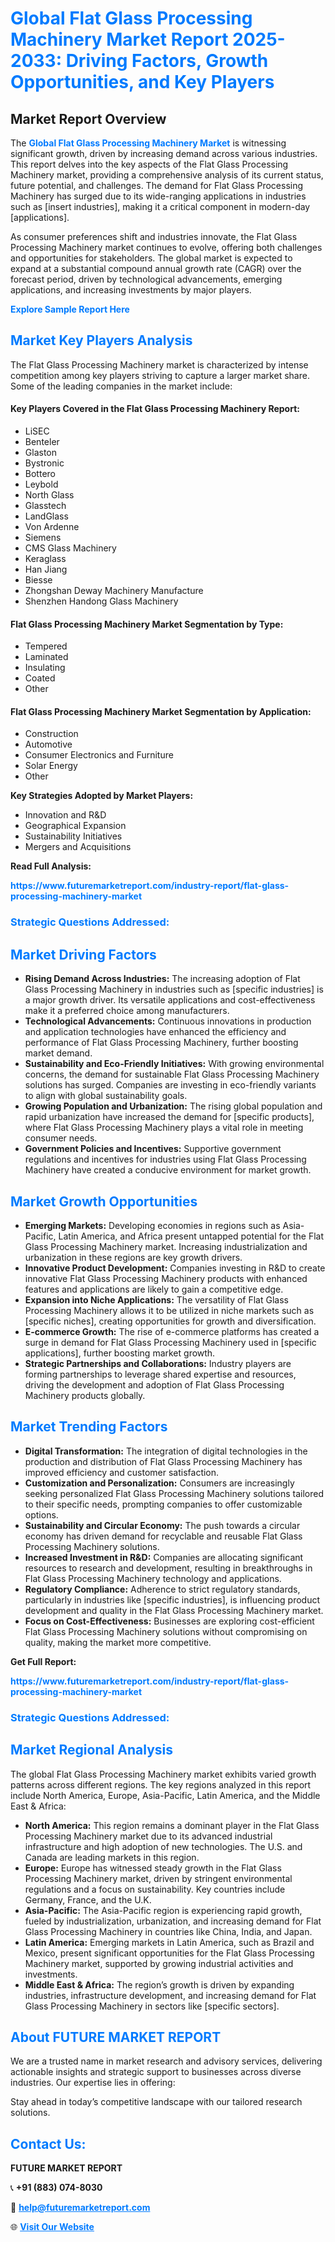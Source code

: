 <h1 style="color: #007BFF;">Global Flat Glass Processing Machinery Market Report 2025-2033: Driving Factors, Growth Opportunities, and Key Players</h1>

<section id="overview">
<h2>Market Report Overview</h2>
<p>The <a href="https://www.futuremarketreport.com/industry-report/flat-glass-processing-machinery-market" style="color: #007BFF; text-decoration: none;"><strong>Global Flat Glass Processing Machinery Market</strong></a> is witnessing significant growth, driven by increasing demand across various industries. This report delves into the key aspects of the Flat Glass Processing Machinery market, providing a comprehensive analysis of its current status, future potential, and challenges. The demand for Flat Glass Processing Machinery has surged due to its wide-ranging applications in industries such as [insert industries], making it a critical component in modern-day [applications].</p>
<p>As consumer preferences shift and industries innovate, the Flat Glass Processing Machinery market continues to evolve, offering both challenges and opportunities for stakeholders. The global market is expected to expand at a substantial compound annual growth rate (CAGR) over the forecast period, driven by technological advancements, emerging applications, and increasing investments by major players.</p>
</section>

<section id="overview">
<p><a href="https://www.futuremarketreport.com/request-sample/reportId=51472" style="color: #007BFF; text-decoration: none;"><strong>Explore Sample Report Here</strong></a></p>
</section>

<section id="key-players">
<h2 style="color: #007BFF;">Market Key Players Analysis</h2>
<p>The Flat Glass Processing Machinery market is characterized by intense competition among key players striving to capture a larger market share. Some of the leading companies in the market include:</p>
<h4>Key Players Covered in the Flat Glass Processing Machinery Report:</h4>
<ul><li>LiSEC</li><li>Benteler</li><li>Glaston</li><li>Bystronic</li><li>Bottero</li><li>Leybold</li><li>North Glass</li><li>Glasstech</li><li>LandGlass</li><li>Von Ardenne</li><li>Siemens</li><li>CMS Glass Machinery</li><li>Keraglass</li><li>Han Jiang</li><li>Biesse</li><li>Zhongshan Deway Machinery Manufacture</li><li>Shenzhen Handong Glass Machinery</li></ul>
<h4>Flat Glass Processing Machinery Market Segmentation by Type:</h4>
<ul><li>Tempered</li><li>Laminated</li><li>Insulating</li><li>Coated</li><li>Other</li></ul>

<h4>Flat Glass Processing Machinery Market Segmentation by Application:</h4>
<ul><li>Construction</li><li>Automotive</li><li>Consumer Electronics and Furniture</li><li>Solar Energy</li><li>Other</li></ul>
<p><strong>Key Strategies Adopted by Market Players:</strong></p>
<ul>
<li>Innovation and R&D</li>
<li>Geographical Expansion</li>
<li>Sustainability Initiatives</li>
<li>Mergers and Acquisitions</li>
</ul>
</section>

<section>
<p><strong>Read Full Analysis: </strong></p><a href="https://www.futuremarketreport.com/industry-report/flat-glass-processing-machinery-market" style="color: #007BFF; text-decoration: none;"><strong>https://www.futuremarketreport.com/industry-report/flat-glass-processing-machinery-market</strong></a>
<h3 style="color: #007BFF;">Strategic Questions Addressed:</h3>
</section>

<section id="driving-factors">
<h2 style="color: #007BFF;">Market Driving Factors</h2>
<ul>
<li><strong>Rising Demand Across Industries:</strong> The increasing adoption of Flat Glass Processing Machinery in industries such as [specific industries] is a major growth driver. Its versatile applications and cost-effectiveness make it a preferred choice among manufacturers.</li>
<li><strong>Technological Advancements:</strong> Continuous innovations in production and application technologies have enhanced the efficiency and performance of Flat Glass Processing Machinery, further boosting market demand.</li>
<li><strong>Sustainability and Eco-Friendly Initiatives:</strong> With growing environmental concerns, the demand for sustainable Flat Glass Processing Machinery solutions has surged. Companies are investing in eco-friendly variants to align with global sustainability goals.</li>
<li><strong>Growing Population and Urbanization:</strong> The rising global population and rapid urbanization have increased the demand for [specific products], where Flat Glass Processing Machinery plays a vital role in meeting consumer needs.</li>
<li><strong>Government Policies and Incentives:</strong> Supportive government regulations and incentives for industries using Flat Glass Processing Machinery have created a conducive environment for market growth.</li>
</ul>
</section>

<section id="growth-opportunities">
<h2 style="color: #007BFF;">Market Growth Opportunities</h2>
<ul>
<li><strong>Emerging Markets:</strong> Developing economies in regions such as Asia-Pacific, Latin America, and Africa present untapped potential for the Flat Glass Processing Machinery market. Increasing industrialization and urbanization in these regions are key growth drivers.</li>
<li><strong>Innovative Product Development:</strong> Companies investing in R&D to create innovative Flat Glass Processing Machinery products with enhanced features and applications are likely to gain a competitive edge.</li>
<li><strong>Expansion into Niche Applications:</strong> The versatility of Flat Glass Processing Machinery allows it to be utilized in niche markets such as [specific niches], creating opportunities for growth and diversification.</li>
<li><strong>E-commerce Growth:</strong> The rise of e-commerce platforms has created a surge in demand for Flat Glass Processing Machinery used in [specific applications], further boosting market growth.</li>
<li><strong>Strategic Partnerships and Collaborations:</strong> Industry players are forming partnerships to leverage shared expertise and resources, driving the development and adoption of Flat Glass Processing Machinery products globally.</li>
</ul>
</section>

<section id="trending-factors">
<h2 style="color: #007BFF;">Market Trending Factors</h2>
<ul>
<li><strong>Digital Transformation:</strong> The integration of digital technologies in the production and distribution of Flat Glass Processing Machinery has improved efficiency and customer satisfaction.</li>
<li><strong>Customization and Personalization:</strong> Consumers are increasingly seeking personalized Flat Glass Processing Machinery solutions tailored to their specific needs, prompting companies to offer customizable options.</li>
<li><strong>Sustainability and Circular Economy:</strong> The push towards a circular economy has driven demand for recyclable and reusable Flat Glass Processing Machinery solutions.</li>
<li><strong>Increased Investment in R&D:</strong> Companies are allocating significant resources to research and development, resulting in breakthroughs in Flat Glass Processing Machinery technology and applications.</li>
<li><strong>Regulatory Compliance:</strong> Adherence to strict regulatory standards, particularly in industries like [specific industries], is influencing product development and quality in the Flat Glass Processing Machinery market.</li>
<li><strong>Focus on Cost-Effectiveness:</strong> Businesses are exploring cost-efficient Flat Glass Processing Machinery solutions without compromising on quality, making the market more competitive.</li>
</ul>
</section>

<section>
<p><strong>Get Full Report: </strong></p><a href="https://www.futuremarketreport.com/industry-report/flat-glass-processing-machinery-market" style="color: #007BFF; text-decoration: none;"><strong>https://www.futuremarketreport.com/industry-report/flat-glass-processing-machinery-market</strong></a>
<h3 style="color: #007BFF;">Strategic Questions Addressed:</h3>
</section>


<section id="regional-analysis">
<h2 style="color: #007BFF;">Market Regional Analysis</h2>
<p>The global Flat Glass Processing Machinery market exhibits varied growth patterns across different regions. The key regions analyzed in this report include North America, Europe, Asia-Pacific, Latin America, and the Middle East & Africa:</p>
<ul>
<li><strong>North America:</strong> This region remains a dominant player in the Flat Glass Processing Machinery market due to its advanced industrial infrastructure and high adoption of new technologies. The U.S. and Canada are leading markets in this region.</li>
<li><strong>Europe:</strong> Europe has witnessed steady growth in the Flat Glass Processing Machinery market, driven by stringent environmental regulations and a focus on sustainability. Key countries include Germany, France, and the U.K.</li>
<li><strong>Asia-Pacific:</strong> The Asia-Pacific region is experiencing rapid growth, fueled by industrialization, urbanization, and increasing demand for Flat Glass Processing Machinery in countries like China, India, and Japan.</li>
<li><strong>Latin America:</strong> Emerging markets in Latin America, such as Brazil and Mexico, present significant opportunities for the Flat Glass Processing Machinery market, supported by growing industrial activities and investments.</li>
<li><strong>Middle East & Africa:</strong> The region’s growth is driven by expanding industries, infrastructure development, and increasing demand for Flat Glass Processing Machinery in sectors like [specific sectors].</li>
</ul>
</section>

<footer>
<h2 style="color: #007BFF;">About FUTURE MARKET REPORT</h2>
<p>We are a trusted name in market research and advisory services, delivering actionable insights and strategic support to businesses across diverse industries. Our expertise lies in offering:</p>

<p>Stay ahead in today’s competitive landscape with our tailored research solutions.</p>

<h2 style="color: #007BFF;">Contact Us:</h2>
<p><strong>FUTURE MARKET REPORT</strong></p>
<p>📞 <strong>+91 (883) 074-8030</strong></p>
<p>📧 <strong><a href="mailto:help@futuremarketreport.com" style="color: #007BFF;">help@futuremarketreport.com</a></strong></p>
<p>🌐 <strong><a href="https://www.futuremarketreport.com/" style="color: #007BFF;">Visit Our Website</a></strong></p>
</footer>